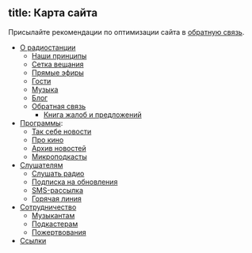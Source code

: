 title: Карта сайта
---

Присылайте рекомендации по оптимизации сайта в [обратную связь](feedback.html).

- [О радиостанции](/)
    - [Наши принципы](open.html)
    - [Сетка вещания](schedule.html)
    - [Прямые эфиры](live.html)
    - [Гости](people.html)
    - [Музыка](music.html)
    - [Блог](blog.html)
    - [Обратная связь](feedback.html)
        - [Книга жалоб и предложений](tracker.html)
- [Программы](schedule.html):
    - [Так себе новости](news.html)
    - [Про кино](programs/prokino/)
    - [Архив новостей](programs/daily/)
    - [Микроподкасты](mcast.html)
- [Слушателям](listeners.html)
    - [Слушать радио](player.html)
    - [Подписка на обновления](subscription.html)
    - [SMS-рассылка](sms.html)
    - [Горячая линия](voicemail.html)
- [Сотрудничество](collaborate.html)
    - [Музыкантам](artists.html)
    - [Подкастерам](podcasters.html)
    - [Пожертвования](support.html)
- [Ссылки](links.html)
